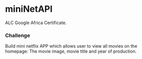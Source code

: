 # miniNetAPI

ALC Google Africa Certificate.

### Challenge

Build mini netflix APP which allows user to view all movies on the homepage: The movie image, movie title and year of production.
